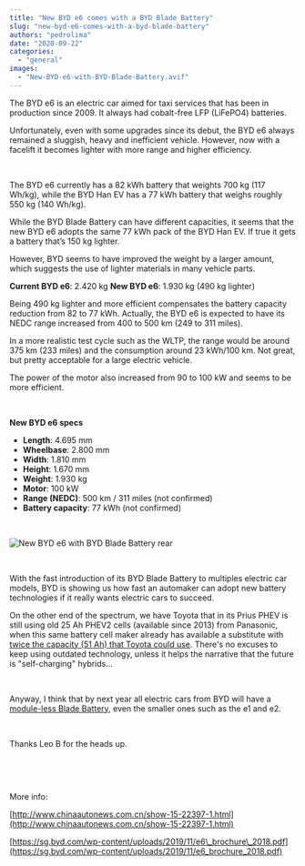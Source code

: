 ```yaml
---
title: "New BYD e6 comes with a BYD Blade Battery"
slug: "new-byd-e6-comes-with-a-byd-blade-battery"
authors: "pedrolima"
date: "2020-09-22"
categories: 
  - "general"
images: 
  - "New-BYD-e6-with-BYD-Blade-Battery.avif"
---
```


The BYD e6 is an electric car aimed for taxi services that has been in production since 2009. It always had cobalt-free LFP (LiFePO4) batteries.

Unfortunately, even with some upgrades since its debut, the BYD e6 always remained a sluggish, heavy and inefficient vehicle. However, now with a facelift it becomes lighter with more range and higher efficiency.

 

The BYD e6 currently has a 82 kWh battery that weights 700 kg (117 Wh/kg), while the BYD Han EV has a 77 kWh battery that weighs roughly 550 kg (140 Wh/kg).

While the BYD Blade Battery can have different capacities, it seems that the new BYD e6 adopts the same 77 kWh pack of the BYD Han EV. If true it gets a battery that’s 150 kg lighter.

However, BYD seems to have improved the weight by a larger amount, which suggests the use of lighter materials in many vehicle parts.

**Current BYD e6**: 2.420 kg **New BYD e6**: 1.930 kg (490 kg lighter)

Being 490 kg lighter and more efficient compensates the battery capacity reduction from 82 to 77 kWh. Actually, the BYD e6 is expected to have its NEDC range increased from 400 to 500 km (249 to 311 miles).

In a more realistic test cycle such as the WLTP, the range would be around 375 km (233 miles) and the consumption around 23 kWh/100 km. Not great, but pretty acceptable for a large electric vehicle.

The power of the motor also increased from 90 to 100 kW and seems to be more efficient.

 

**New BYD e6 specs**

- **Length**: 4.695 mm
- **Wheelbase**: 2.800 mm
- **Width**: 1.810 mm
- **Height**: 1.670 mm
- **Weight**: 1.930 kg
- **Motor**: 100 kW
- **Range (NEDC)**: 500 km / 311 miles (not confirmed)
- **Battery capacity**: 77 kWh (not confirmed)

 

![New BYD e6 with BYD Blade Battery rear](images/New-BYD-e6-with-BYD-Blade-Battery-rear.avif)

 

With the fast introduction of its BYD Blade Battery to multiples electric car models, BYD is showing us how fast an automaker can adopt new battery technologies if it really wants electric cars to succeed.

On the other end of the spectrum, we have Toyota that in its Prius PHEV is still using old 25 Ah PHEV2 cells (available since 2013) from Panasonic, when this same battery cell maker already has available a substitute with [twice the capacity (51 Ah) that Toyota could use](/2020/07/03/modern-panasonic-prismatic-battery-cells/). There's no excuses to keep using outdated technology, unless it helps the narrative that the future is "self-charging" hybrids...

 

Anyway, I think that by next year all electric cars from BYD will have a [module-less Blade Battery](/2020/04/12/simple-solution-for-safer-cheaper-more-energy-dense-batteries/), even the smaller ones such as the e1 and e2.

 

Thanks Leo B for the heads up.

 

 

More info:

[http://www.chinaautonews.com.cn/show-15-22397-1.html](http://www.chinaautonews.com.cn/show-15-22397-1.html)

[https://sg.byd.com/wp-content/uploads/2019/11/e6\_brochure\_2018.pdf](https://sg.byd.com/wp-content/uploads/2019/11/e6_brochure_2018.pdf)
